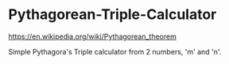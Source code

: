 # Pythagorean-Triple-Calculator
https://en.wikipedia.org/wiki/Pythagorean_theorem

Simple Pythagora's Triple calculator from 2 numbers, 'm' and 'n'.
